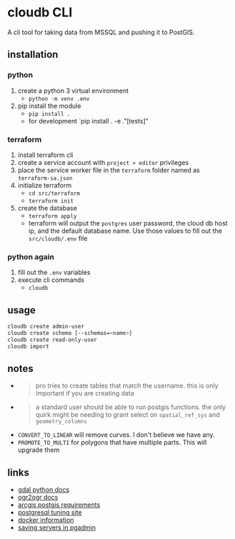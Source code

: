# cloudb CLI

A cli tool for taking data from MSSQL and pushing it to PostGIS.

## installation

### python

1. create a python 3 virtual environment
   - `python -m venv .env`
1. pip install the module
   - `pip install .`
   - for development `pip install . -e ."[tests]"

### terraform

1. install terraform cli
1. create a service account with `project > editor` privileges
1. place the service worker file in the `terraform` folder named as `terraform-sa.json`
1. initialize terraform
   - `cd src/terraform`
   - `terraform init`
1. create the database
   - `terraform apply`
   - terraform will output the `postgres` user password, the cloud db host ip, and the default database name. Use those values to fill out the `src/cloudb/.env` file

### python again

1. fill out the `.env` variables
1. execute cli commands
   - `cloudb`

## usage

```sh
cloudb create admin-user
cloudb create schema [--schemas=<name>]
cloudb create read-only-user
cloudb import
```

## notes

- > pro tries to create tables that match the username. this is only important if you are creating data
- > a standard user should be able to run postgis functions. the only quirk might be needing to grant select on `spatial_ref_sys` and `geometry_columns`
- `CONVERT_TO_LINEAR` will remove curves. I don't believe we have any.
- `PROMOTE_TO_MULTI` for polygons that have multiple parts. This will upgrade them

## links

- [gdal python docs](https://gdal.org/python/)
- [ogr2ogr docs](https://gdal.org/programs/ogr2ogr.html)
- [arcgis postgis requirements](https://pro.arcgis.com/en/pro-app/help/data/geodatabases/manage-postgresql/database-requirements-postgresql.htm)
- [postgresql tuning site](https://pgtune.leopard.in.ua/#/)
- [docker information](https://www.pgadmin.org/docs/pgadmin4/latest/container_deployment.html)
- [saving servers in pgadmin](https://www.pgadmin.org/docs/pgadmin4/development/import_export_servers.html#exporting-server)
